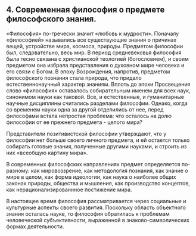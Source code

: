 ﻿## 4. Современная философия о предмете философского знания.

«Философия» по-гречески значит «любовь к мудрости». Поначалу «философией» назывались все существующие знания о причинах вещей, устройстве мира, космоса, природы. Предметом философии был, следовательно, весь мир. В период средневековья философия была тесно связана с христианской теологией (богословием), и своим предметом она избрала представления о духовном мире человека и его связи с Богом. В эпоху Возрождения, напротив, предметом философского познания стала природа, что придало естественнонаучный характер знаниям. Вплоть до эпохи Просвещения слово «философия» оставалось собирательным именем для всех наук, синонимом науки как таковой. Все, и естественные, и гуманитарные научные дисциплины считались разделами философии. Однако, когда со временем науки одна за другой отделились от нее, перед философами встала непростая проблема: что осталось на долю философии от ее прежнего предмета - целого мира?

Представители позитивистской философии утверждают, что у философии нет больше своего личного предмета, и ей остается только собирать готовые знания, полученные другими науками, и строить из них «всеобщую картину мира».

В современных философских направлениях предмет определяется по-разному: как мировоззрение, как методология познания, как знание о мире в целом, как форма идеологии, как наука о наиболее общих законах природы, общества и мышления, как производство концептов, как нерационализированнное постижение мира.

В настоящее время философия рассматривается через социальные и культурные аспекты своего развития. Поскольку область объектного знания осталась науке, то философия обратилась к проблемам человеческой субъективности, выраженной в знаково-символических формах деятельности.
